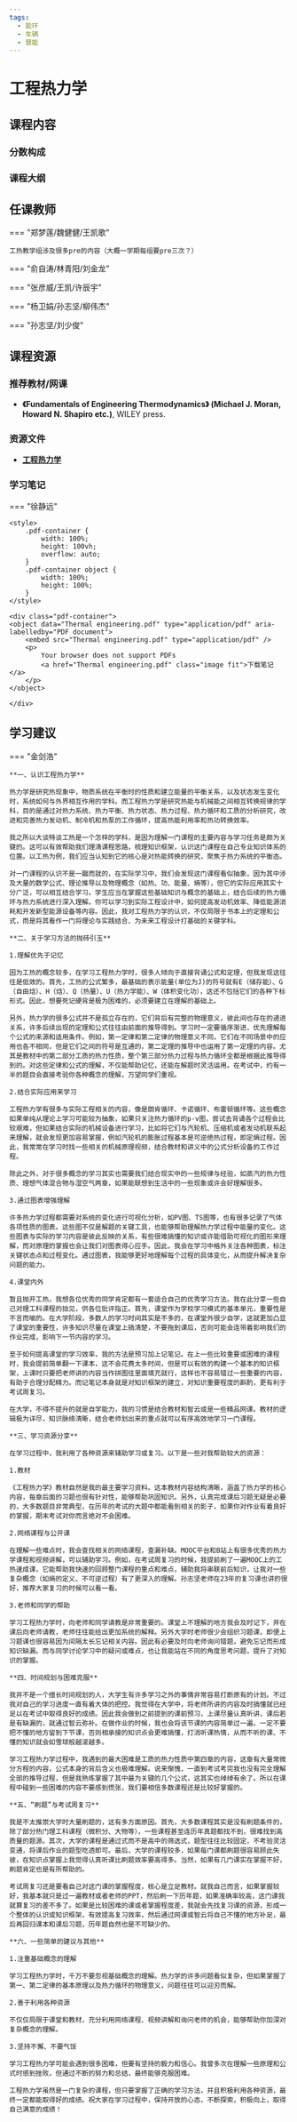 ```yaml
---
tags:
  - 能环
  - 车辆
  - 慧能
---
```


# 工程热力学

## 课程内容

### 分数构成

### 课程大纲

## 任课教师

=== "郑梦莲/魏健健/王凯歌"

    工热教学组涉及很多pre的内容（大概一学期每组要pre三次？）

=== "俞自涛/林青阳/刘金龙"

=== "张彦威/王凯/许辰宇"

=== "杨卫娟/孙志坚/柳伟杰"

=== "孙志坚/刘少俊"

## 课程资源

### 推荐教材/网课

- **《Fundamentals of Engineering Thermodynamics》 (Michael J. Moran, Howard N. Shapiro etc.)**, WILEY press.

### 资源文件

- [**工程热力学**](https://pan.baidu.com/s/1TP4a5S6WGb26PlMtIDbMMg?pwd=itcj)

### 学习笔记

=== "徐静远"

    <style>
        .pdf-container {
            width: 100%;
            height: 100vh;
            overflow: auto;
        }
        .pdf-container object {
            width: 100%;
            height: 100%;
        }
    </style>

    <div class="pdf-container">
    <object data="Thermal engineering.pdf" type="application/pdf" aria-labelledby="PDF document">
        <embed src="Thermal engineering.pdf" type="application/pdf" />
        <p>
            Your browser does not support PDFs
            <a href="Thermal engineering.pdf" class="image fit">下载笔记</a>
        </p>
    </object>

    </div>

## 学习建议

=== "金剑浩"

    **一、认识工程热力学**

    热力学是研究热现象中，物质系统在平衡时的性质和建立能量的平衡关系，以及状态发生变化时，系统如何与外界相互作用的学科。而工程热力学是研究热能与机械能之间相互转换规律的学科，目的是通过对热力系统、热力平衡、热力状态、热力过程、热力循环和工质的分析研究，改进和完善热力发动机、制冷机和热泵的工作循环，提高热能利用率和热功转换效率。

    我之所以大谈特谈工热是一个怎样的学科，是因为理解一门课程的主要内容与学习任务是颇为关键的。这可以有效帮助我们理清课程思路，梳理知识框架，认识这门课程在自己专业知识体系的位置。以工热为例，我们应当认知到它的核心是对热能转换的研究，聚焦于热力系统的平衡态。

    对一门课程的认识不是一蹴而就的，在实际学习中，我们会发现这门课程看似抽象，因为其中涉及大量的数学公式、理论推导以及物理概念（如热、功、能量、熵等），但它的实际应用其实十分广泛，可以相互结合学习。学生应当在掌握这些基础知识与概念的基础上，结合后续的热力循环与热力系统进行深入理解。你可以学习到实际工程设计中，如何提高发动机效率、降低能源消耗和开发新型能源设备等内容。因此，我对工程热力学的认识，不仅局限于书本上的定理和公式，而是将其看作一门将理论与实践结合、为未来工程设计打基础的关键学科。

    **二、关于学习方法的抛砖引玉**

    1.理解优先于记忆

    因为工热的概念较多，在学习工程热力学时，很多人倾向于直接背诵公式和定理，但我发现这往往是低效的。首先，工热的公式繁多，最基础的表示能量(单位为J)的符号就有E（储存能）、G（自由焓）、H（焓）、Q（热量）、U（热力学能）、W（体积变化功），这还不包括它们的各种下标形式。因此，想要死记硬背是极为困难的，必须要建立在理解的基础上。

    另外，热力学的很多公式并不是孤立存在的，它们背后有完整的物理意义，彼此间也存在的递进关系，许多后续出现的定理和公式往往由前面的推导得到。学习时一定要循序渐进，优先理解每个公式的来源和适用条件。例如，第一定律和第二定律的物理意义不同，它们在不同场景中的应用也各不相同，但是它们之间的符号是互通的，第二定理的推导中也运用了第一定理的内容。尤其是教材中的第二部分工质的热力性质，整个第三部分热力过程与热力循环全都是根据此推导得到的。对这些定律和公式的理解，不仅能帮助记忆，还能在解题时灵活运用。在考试中，约有一半的题目会直接考验你各种概念的理解，万望同学们重视。

    2.结合实际应用来学习

    工程热力学有很多与实际工程相关的内容，像是朗肯循环、卡诺循环、布雷顿循环等。这些概念如果单纯从理论上学习可能较为抽象，如果只关注热力循环的p-v图，尝试去背诵各个过程会比较艰难，但如果结合实际的机械设备进行学习，比如将它们与汽轮机、压缩机或者发动机联系起来理解，就会发现更加容易掌握，例如汽轮机的膨胀过程基本是可逆绝热过程，即定熵过程。因此，我常常在学习时找一些相关的机械原理视频，结合教材和讲义中的公式分析设备的工作过程。

    除此之外，对于很多概念的学习其实也需要我们结合现实中的一些规律与经验，如蒸汽的热力性质、理想气体混合物与湿空气两章，如果能联想到生活中的一些现象或许会好理解很多。

    3.通过图表增强理解

    许多热力学过程都需要对系统的变化进行可视化分析，如PV图、TS图等，也有很多记录了气体各项性质的图表。这些图不仅是解题的关键工具，也能够帮助理解热力学过程中能量的变化。这些图表与实际的学习内容是彼此反映的关系，有些很难搞懂的知识或许能借助可视化的图形来理解，而对原理的掌握也会让我们对图表得心应手。因此，我会在学习中格外关注各种图表，标注关键状态点和过程变化。通过图表，我能够更好地理解每个过程的具体变化，从而提升解决复杂问题的能力。

    4.课堂内外

    暂且抛开工热，我想各位优秀的同学肯定都有一套适合自己的优秀学习方法。我在此分享一些自己对理工科课程的拙见，供各位批评指正。首先，课堂作为学校学习模式的基本单元，重要性是不言而喻的。在大学阶段，多数人的学习时间其实是不多的，在课堂外很少自学，这就更加凸显了课堂的重要性，许多知识尽量在课堂上搞清楚，不要拖到课后，否则可能会连带着影响我们的作业完成，影响下一节内容的学习。

    至于如何提高课堂的学习效率，我的方法是预习加上记笔记。在上一些比较重要或困难的课程时，我会提前简单翻一下课本，这不会花费太多时间，但是可以有效的构建一个基本的知识框架，上课时只要把老师讲的内容当作拼图往里面填充就行，这样也不容易错过一些重要的内容，有助于合理分配精力。而记笔记本身就是对知识框架的建立，对知识重要程度的斟酌，更有利于考试周复习。

    在大学，不得不提升的就是自学能力，我的习惯是结合教材和智云或是一些精品网课。教材的逻辑极为详尽，知识脉络清晰，结合老师划出来的重点就可以有序高效地学习一门课程。

    **三、学习资源分享**

    在学习过程中，我利用了各种资源来辅助学习或复习。以下是一些对我帮助较大的资源：

    1.教材

    《工程热力学》教材自然是我的最主要学习资料。这本教材内容结构清晰，涵盖了热力学的核心内容，每章后面的习题也很有针对性，能够帮助巩固知识。另外，认真完成课后习题无疑是必要的，大多数题目非常典型，在历年的考试的大题中都能看到相关的影子，如果你对作业有着良好的掌握，期末考试对你而言绝对不会困难。

    2.网络课程与公开课

    在理解一些难点时，我会查找相关的网络课程，查漏补缺。MOOC平台和B站上有很多优秀的热力学课程和视频讲解，可以辅助学习。例如，在考试周复习的时候，我提前刷了一遍MOOC上的工热速成课，它能帮助我快速的回顾整门课程的重点和难点，辅助我将串联前后知识，让我对一些复杂概念（如熵的定义、不可逆过程）有了更深入的理解。孙志坚老师在23年的复习课也讲的很好，推荐大家复习的时候可以看一看。

    3.老师和同学的帮助

    学习工程热力学时，向老师和同学请教是非常重要的。课堂上不理解的地方我会及时记下，并在课后向老师请教，老师往往能给出更加系统的解释。另外大学时老师很少会组织习题课，即便上习题课也很容易因为间隔太长忘记相关内容。因此有必要及时向老师询问错题，避免忘记而形成知识缺漏。而与同学讨论学习中的疑问或难点，也让我能站在不同的角度思考问题，提升了对知识的掌握。

    **四、时间规划与困难克服**

    我并不是一个擅长时间规划的人，大学生有许多学习之外的事情非常容易打断原有的计划。不过我对自己的学习进度一直有着大体的把控。我觉得在大学中，将老师所讲的内容及时搞懂就已经足以在考试中取得良好的成绩。因此我会做到之前提到的课前预习，上课尽量认真听讲，课后若是有缺漏的，就通过智云弥补。在做作业的时候，我也会将该节课的内容简单过一遍。一定不要把不懂的地方留到下节课，否则相承接的知识点会更难搞懂，打消听课热情，从而不听的课、不懂的知识就会如雪球般越滚越多。

    学习工程热力学过程中，我遇到的最大困难是工质的热力性质中第四章的内容，这章有大量常微分方程的内容，公式本身的背后含义也极难理解。说来惭愧，一直到考试考完我也没有完全理解全部的推导过程，但是我熟练掌握了其中最为关键的几个公式，这其实也绰绰有余了。所以在课程中碰到一些困难的内容不要感到慌张，我们要相信多数课程还是比较好掌握的。

    **五、“刷题”与考试周复习**

    我是不太推崇大学时大量刷题的，这有多方面原因。首先，大多数课程其实是没有刷题条件的，除了部分热门理工科课程（微积分、大物等），一些课程甚至连历年真题都找不到，很难找到高质量的题源。其次，大学的课程是通过式而不是高中的筛选式，题型往往比较固定，不考验灵活变通，将课后作业的题型吃透即可。最后，大学的课程较多，如果每门课都刷题很容易顾此失彼，在知识点掌握上我觉得认真听课比刷题效率要高得多。当然，如果有几门课实在掌握不好，刷题肯定也是有所帮助的。

    考试周复习还是要看自己对这门课的掌握程度，核心是立足教材。就我自己而言，如果掌握较好，我基本就只是过一遍教材或者老师的PPT，然后刷一下历年题，如果准确率较高，这门课我就算复习的差不多了。如果是比较困难的课或者掌握程度差，我就会先找复习课的资源，形成一个整体的认识或知识框架，有效提高复习效率，然后通过网课或智云将自己不懂的地方补足，最后再回归课本和课后习题，历年题自然也是不可缺少的。

    **六、一些简单的建议与其他**

    1.注重基础概念的理解

    学习工程热力学时，千万不要忽视基础概念的理解。热力学的许多问题看似复杂，但如果掌握了第一、第二定律的基本原理以及热力循环的物理意义，问题往往可以迎刃而解。

    2.善于利用各种资源

    不仅仅局限于课堂和教材，充分利用网络课程、视频讲解和询问老师的机会，能够帮助你加深对复杂概念的理解。

    3.坚持不懈、不要气馁

    学习工程热力学可能会遇到很多困难，但要有坚持的毅力和信心。我曾多次在理解一些原理和公式时感到挫败，但通过不断的努力和总结，最终能够克服困难。

    工程热力学虽然是一门复杂的课程，但只要掌握了正确的学习方法，并且积极利用各种资源，最终一定都能取得好的成绩。祝大家在学习过程中，保持开放的心态，不断探索，积极向上，取得自己满意的成绩！
